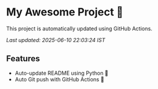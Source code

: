 # My Awesome Project 🚀

This project is automatically updated using GitHub Actions.

_Last updated: 2025-06-10 22:03:24 IST_

## Features
- Auto-update README using Python 🐍
- Auto Git push with GitHub Actions 🤖
